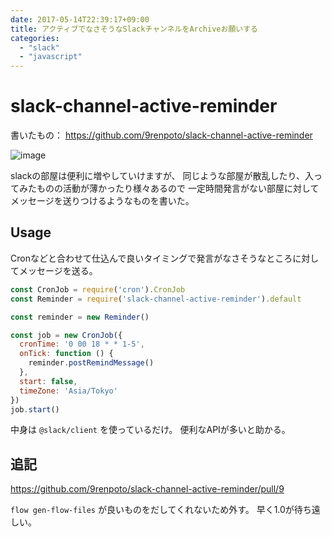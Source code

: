 ```yaml
---
date: 2017-05-14T22:39:17+09:00
title: アクティブでなさそうなSlackチャンネルをArchiveお願いする
categories:
  - "slack"
  - "javascript"
---
```

# slack-channel-active-reminder

書いたもの： <https://github.com/9renpoto/slack-channel-active-reminder>

![image](/images/slack-channel-active-reminder.png)

slackの部屋は便利に増やしていけますが、
同じような部屋が散乱したり、入ってみたものの活動が薄かったり様々あるので
一定時間発言がない部屋に対してメッセージを送りつけるようなものを書いた。

## Usage

Cronなどと合わせて仕込んで良いタイミングで発言がなさそうなところに対してメッセージを送る。

```javascript
const CronJob = require('cron').CronJob
const Reminder = require('slack-channel-active-reminder').default

const reminder = new Reminder()

const job = new CronJob({
  cronTime: '0 00 18 * * 1-5',
  onTick: function () {
    reminder.postRemindMessage()
  },
  start: false,
  timeZone: 'Asia/Tokyo'
})
job.start()
```

中身は `@slack/client` を使っているだけ。
便利なAPIが多いと助かる。

## 追記

<https://github.com/9renpoto/slack-channel-active-reminder/pull/9>

`flow gen-flow-files` が良いものをだしてくれないため外す。
早く1.0が待ち遠しい。
